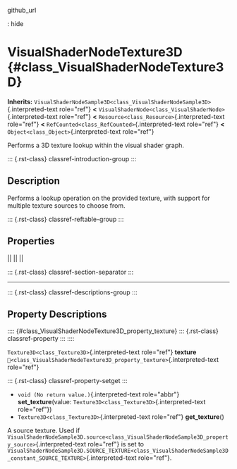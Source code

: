 github_url

:   hide

# VisualShaderNodeTexture3D {#class_VisualShaderNodeTexture3D}

**Inherits:**
`VisualShaderNodeSample3D<class_VisualShaderNodeSample3D>`{.interpreted-text
role="ref"} **\<**
`VisualShaderNode<class_VisualShaderNode>`{.interpreted-text role="ref"}
**\<** `Resource<class_Resource>`{.interpreted-text role="ref"} **\<**
`RefCounted<class_RefCounted>`{.interpreted-text role="ref"} **\<**
`Object<class_Object>`{.interpreted-text role="ref"}

Performs a 3D texture lookup within the visual shader graph.

::: {.rst-class}
classref-introduction-group
:::

## Description

Performs a lookup operation on the provided texture, with support for
multiple texture sources to choose from.

::: {.rst-class}
classref-reftable-group
:::

## Properties

||
||
||

::: {.rst-class}
classref-section-separator
:::

------------------------------------------------------------------------

::: {.rst-class}
classref-descriptions-group
:::

## Property Descriptions

:::: {#class_VisualShaderNodeTexture3D_property_texture}
::: {.rst-class}
classref-property
:::
::::

`Texture3D<class_Texture3D>`{.interpreted-text role="ref"} **texture**
`🔗<class_VisualShaderNodeTexture3D_property_texture>`{.interpreted-text
role="ref"}

::: {.rst-class}
classref-property-setget
:::

- `void (No return value.)`{.interpreted-text role="abbr"}
  **set_texture**(value: `Texture3D<class_Texture3D>`{.interpreted-text
  role="ref"})
- `Texture3D<class_Texture3D>`{.interpreted-text role="ref"}
  **get_texture**()

A source texture. Used if
`VisualShaderNodeSample3D.source<class_VisualShaderNodeSample3D_property_source>`{.interpreted-text
role="ref"} is set to
`VisualShaderNodeSample3D.SOURCE_TEXTURE<class_VisualShaderNodeSample3D_constant_SOURCE_TEXTURE>`{.interpreted-text
role="ref"}.
